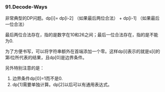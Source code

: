 ### 91.Decode-Ways

非常典型的DP问题。dp[i]= dp[i-2] （如果最后两位合法） + dp[i-1] （如果最后一位合法）

最后两位合法存在，指的是数字在10和26之间；最后一位合法存在，指的是不能为0.

为了方便书写，可以将字符串额外在首端添加一个零。这样dp[i]表示的就是s[i]的第i位所代表的结果，且dp[0]是边界条件。

另外特别注意的是：
1. 边界条件dp[0]=1而不是0.
2. dp[1]需要单独计算。dp[2]以后可以有通用表达式。
